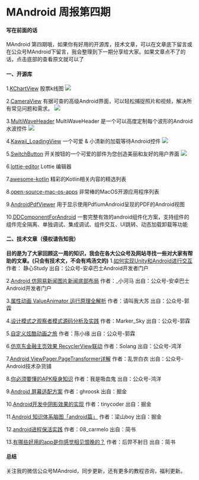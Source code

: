 # MAndroid 周报第四期

#### 写在前面的话
MAndroid 第四期哦，如果你有好用的开源库，技术文章，可以在文章底下留言或在公众号MAndroid下留言，我会整理到下一期分享给大家。如果文章点不了的话，点击底部的查看原文就可以了

#### 一、开源库
1.[KChartView](https://github.com/tifezh/KChartView)
股票k线图
![](http://mdeandroid.oss-cn-beijing.aliyuncs.com/article/mandroid04/mandroid_0401.png)

2.[CameraView](https://github.com/natario1/CameraView)
有据可查的高级Android界面，可以轻松捕捉照片和视频，解决所有常见问题和需求。
![](http://mdeandroid.oss-cn-beijing.aliyuncs.com/article/mandroid04/mandroid_0402.jpg)

3.[MultiWaveHeader](https://github.com/scwang90/MultiWaveHeader)
MultiWaveHeader 是一个可以高度定制每个波形的Android水波控件
![](http://mdeandroid.oss-cn-beijing.aliyuncs.com/article/mandroid04/mandroid_0403.jpg)

4.[Kawaii_LoadingView](https://github.com/Carson-Ho/Kawaii_LoadingView)
一个可爱 & 小清新的加载等待Android控件
![](http://mdeandroid.oss-cn-beijing.aliyuncs.com/article/mandroid04/mandroid_0404.png)

5.[SwitchButton](https://github.com/kyleduo/SwitchButton)
开关按钮的一个可爱的部件为您创造美丽和友好的用户界面
![](http://mdeandroid.oss-cn-beijing.aliyuncs.com/article/mandroid04/mandroid_0405.png)

6.[lottie-editor](https://github.com/sonaye/lottie-editor)
Lottie 编辑器

7.[awesome-kotlin](https://github.com/KotlinBy/awesome-kotlin)
精彩的Kotlin相关内容的精选列表

8.[open-source-mac-os-apps](https://github.com/serhii-londar/open-source-mac-os-apps)
非常棒的MacOS开源应用程序列表

9.[AndroidPdfViewer](https://github.com/barteksc/AndroidPdfViewer)
用于显示使用PdfiumAndroid呈现的PDF的Android视图

10.[DDComponentForAndroid](https://github.com/luojilab/DDComponentForAndroid)
一套完整有效的android组件化方案，支持组件的组件完全隔离、单独调试、集成调试、组件交互、UI跳转、动态加载卸载等功能

#### 二、技术文章（侵权请告知我）
**目的是为了大家回顾这一周的知识，我会在各大公众号及网站寻找一些对大家有帮助的文章。(只会有技术文，不会有鸡汤文的)**
1.[如何实现Unity和Android进行交互](https://mp.weixin.qq.com/s/QyOnuHpQtV3oip00F86TgQ)
作者： 静心Study
出自：公众号-安卓巴士Android开发者门户

2.[Android 仿网易新闻图片新闻底部布局](https://mp.weixin.qq.com/s/wdhtRCbaJ0iyCBe_I-bHPw)
作者：_小河马 
出自：公众号-安卓巴士Android开发者门户

3.[属性动画 ValueAnimator 运行原理全解析](https://mp.weixin.qq.com/s/SZXJQNXar0SjApbl4rXicA)
作者：请叫我大苏 
出自：公众号-郭霖

4.[设计模式之观察者模式源码分析及实践](https://mp.weixin.qq.com/s/3MOyZpnPdjj22q_mb-YHaw)
作者：Marker_Sky 
出自：公众号-郭霖

5.[自定义炫酷动画之旅](https://mp.weixin.qq.com/s/wYJTy9K86fPeTjFERXP7QA)
作者：陈小缘
出自：公众号-郭霖

6.[仿京东金融主页效果 RecyclerView联动](https://mp.weixin.qq.com/s/7f-QMWQMg-V77j14VuaVhg)
作者：Solang 
出自：公众号-鸿洋

7.[Android ViewPager.PageTransformer详解](https://mp.weixin.qq.com/s/ELunO0aInSxC__bewIdVQA)
作者：乱世白衣 
出自：公众号-Android技术杂货铺

8.[你必须要懂的APK瘦身知识](https://mp.weixin.qq.com/s/jeSoSZhf18g0FHbsoPkHyg)
作者：我是吸血鬼 
出自：公众号-鸿洋

9.[Android 屏幕适配方案](https://juejin.im/post/5ae32bac518825671a638405)
作者：ghroosk
出自：掘金

10.[Android开发中阴影效果的实现](https://juejin.im/post/5ae1ba4d6fb9a07acc116b8d)
作者：tinycoder
出自：掘金

11.[Android 知识体系脑图「android篇」](https://fashare2015.github.io/2018/04/24/android-skill-tree[android]/)
作者：梁山boy
出自：掘金

12.[android进程保活实践](https://www.jianshu.com/p/53c4d8303e19)
作者：08_carmelo
出自：简书

13.[有哪些好用的app是你感觉相见恨晚的？](https://www.jianshu.com/p/3634d919f484)
作者：后羿不射日
出自：简书

#### 总结
关注我的微信公众号MAndroid，同步更新，还有更多的教程咨询，福利更新。